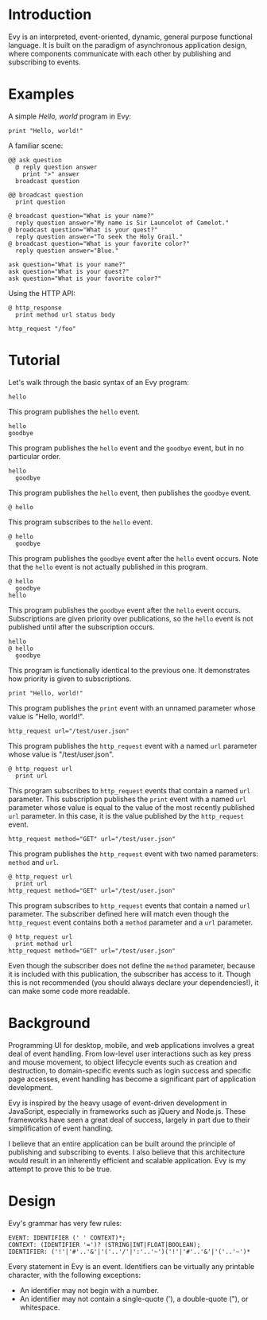 # Introduction ###########################################################

Evy is an interpreted, event-oriented, dynamic, general purpose functional
language. It is built on the paradigm of asynchronous application design,
where components communicate with each other by publishing and subscribing
to events.

# Examples ###############################################################

A simple *Hello, world* program in Evy:

    print "Hello, world!"

A familiar scene:

    @@ ask question
      @ reply question answer
        print ">" answer
      broadcast question
      
    @@ broadcast question
      print question
    
    @ broadcast question="What is your name?"
      reply question answer="My name is Sir Launcelot of Camelot."
    @ broadcast question="What is your quest?"
      reply question answer="To seek the Holy Grail."
    @ broadcast question="What is your favorite color?"
      reply question answer="Blue."
    
    ask question="What is your name?"
    ask question="What is your quest?"
    ask question="What is your favorite color?"

Using the HTTP API:

    @ http_response
      print method url status body
  
    http_request "/foo"

# Tutorial ###############################################################

Let's walk through the basic syntax of an Evy program:

    hello

This program publishes the `hello` event.

    hello
    goodbye

This program publishes the `hello` event and the `goodbye` event, but in no
particular order.

    hello
      goodbye

This program publishes the `hello` event, then publishes the `goodbye` event.

    @ hello

This program subscribes to the `hello` event.

    @ hello
      goodbye

This program publishes the `goodbye` event after the `hello` event occurs. Note
that the `hello` event is not actually published in this program.

    @ hello
      goodbye
    hello

This program publishes the `goodbye` event after the `hello` event occurs. Subscriptions
are given priority over publications, so the `hello` event is not published until after
the subscription occurs.

    hello
    @ hello
      goodbye

This program is functionally identical to the previous one. It demonstrates how priority
is given to subscriptions.

    print "Hello, world!"

This program publishes the `print` event with an unnamed parameter whose value is "Hello, world!".

    http_request url="/test/user.json"

This program publishes the `http_request` event with a named `url` parameter whose value is "/test/user.json".

    @ http_request url
      print url

This program subscribes to `http_request` events that contain a named `url` parameter. This subscription
publishes the `print` event with a named `url` parameter whose value is equal to the value of the most
recently published `url` parameter. In this case, it is the value published by the `http_request` event.

    http_request method="GET" url="/test/user.json"

This program publishes the `http_request` event with two named parameters: `method` and `url`.

    @ http_request url
      print url
    http_request method="GET" url="/test/user.json"
    
This program subscribes to `http_request` events that contain a named `url` parameter. The subscriber defined
here will match even though the `http_request` event contains both a `method` parameter and a `url` parameter.

    @ http_request url
      print method url
    http_request method="GET" url="/test/user.json"

Even though the subscriber does not define the `method` parameter, because it is included with this publication,
the subscriber has access to it. Though this is not recommended (you should always declare your dependencies!),
it can make some code more readable.

# Background #############################################################

Programming UI for desktop, mobile, and web applications involves a great
deal of event handling. From low-level user interactions such as key press
and mouse movement, to object lifecycle events such as creation and
destruction, to domain-specific events such as login success and specific
page accesses, event handling has become a significant part of application
development.

Evy is inspired by the heavy usage of event-driven development in
JavaScript, especially in frameworks such as jQuery and Node.js. These
frameworks have seen a great deal of success, largely in part due to their
simplification of event handling.

I believe that an entire application can be built around the
principle of publishing and subscribing to events. I also believe that
this architecture would result in an inherently efficient and scalable
application. Evy is my attempt to prove this to be true.

# Design ##############################################################

Evy's grammar has very few rules:

    EVENT: IDENTIFIER (' ' CONTEXT)*;
    CONTEXT: (IDENTIFIER '=')? (STRING|INT|FLOAT|BOOLEAN);
    IDENTIFIER: ('!'|'#'..'&'|'('..'/'|':'..'~')('!'|'#'..'&'|'('..'~')*

Every statement in Evy is an event. Identifiers can be virtually any
printable character, with the following exceptions:

 * An identifier may not begin with a number.
 * An identifier may not contain a single-quote ('), a double-quote ("),
   or whitespace.
